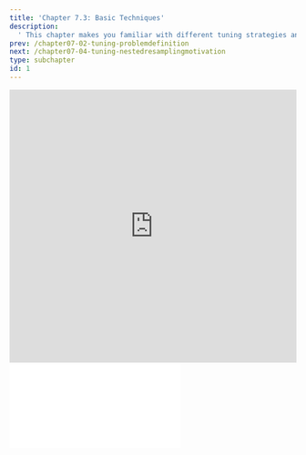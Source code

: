 ```yaml
---
title: 'Chapter 7.3: Basic Techniques'
description:
  ' This chapter makes you familiar with different tuning strategies and discusses the advantages and disadvantages of the said strategies. In particular, grid search and random search are presented.'
prev: /chapter07-02-tuning-problemdefinition
next: /chapter07-04-tuning-nestedresamplingmotivation
type: subchapter
id: 1
---
```


<exercise id="1" title="Video Lecture">

<iframe width="100%" height="480" src="https://www.youtube.com/embed/A1cx4FkS0lw" frameborder="0" allow="accelerometer; autoplay; encrypted-media; gyroscope; picture-in-picture" allowfullscreen></iframe>

</exercise>

<exercise id="2" title="Slides">

<object data="pdfs/7/slides-tuning-basicalgos.pdf" type="application/pdf" style="width:100%;height:480px">
    <embed src="pdfs/7/slides-tuning-basicalgos.pdf" type="application/pdf" />
</object>

</exercise>
